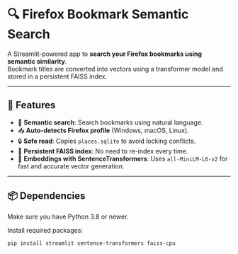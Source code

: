 ﻿# 🔍 Firefox Bookmark Semantic Search

A Streamlit-powered app to **search your Firefox bookmarks using semantic similarity**.  
Bookmark titles are converted into vectors using a transformer model and stored in a persistent FAISS index.

---

## 🚀 Features

- 🔎 **Semantic search**: Search bookmarks using natural language.
- 📥 **Auto-detects Firefox profile** (Windows, macOS, Linux).
- 🔒 **Safe read**: Copies `places.sqlite` to avoid locking conflicts.
- 💾 **Persistent FAISS index**: No need to re-index every time.
- 🧠 **Embeddings with SentenceTransformers**: Uses `all-MiniLM-L6-v2` for fast and accurate vector generation.

---

## 📦 Dependencies

Make sure you have Python 3.8 or newer.

Install required packages:

```bash
pip install streamlit sentence-transformers faiss-cpu
